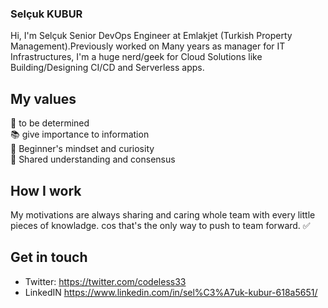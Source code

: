 ### Selçuk KUBUR
Hi, I'm Selçuk Senior DevOps Engineer at Emlakjet (Turkish Property Management).Previously worked on Many years as manager for IT Infrastructures,  I'm a huge nerd/geek for Cloud Solutions like Building/Designing CI/CD and Serverless apps.

## My values
🌟 to be determined<br>
📚 give importance to information<br>
🍏 Beginner's mindset and curiosity<br>
🙌 Shared understanding and consensus

## How I work
My motivations are always sharing and caring whole team with every little pieces of knowladge. cos that's the only way to push to team forward. ✅ 

## Get in touch
- Twitter: https://twitter.com/codeless33
- LinkedIN https://www.linkedin.com/in/sel%C3%A7uk-kubur-618a5651/
